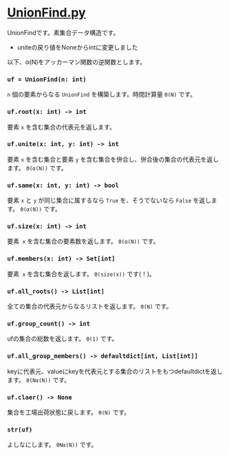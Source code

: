 # [UnionFind.py](https://github.com/titanium-22/Library_py/blob/main/DataStructures/UnionFind/UnionFind.py)
UnionFindです。素集合データ構造です。 

- uniteの戻り値をNoneからintに変更しました

以下、α(N)をアッカーマン関数の逆関数とします。  

### `uf = UnionFind(n: int)`
`n` 個の要素からなる `UnionFind` を構築します。時間計算量 `Θ(N)` です。

### `uf.root(x: int) -> int`
要素 `x` を含む集合の代表元を返します。

### `uf.unite(x: int, y: int) -> int`
要素 `x` を含む集合と要素 `y` を含む集合を併合し、併合後の集合の代表元を返します。 `Θ(α(N))` です。

### `uf.same(x: int, y: int) -> bool`
要素 `x` と `y` が同じ集合に属するなら `True` を、そうでないなら `False` を返します。 `Θ(α(N))` です。

### `uf.size(x: int) -> int`
要素` x` を含む集合の要素数を返します。 `Θ(α(N))` です。

### `uf.members(x: int) -> Set[int]`
要素` x` を含む集合を返します。 `Θ(size(x))` です(！)。

### `uf.all_roots() -> List[int]`
全ての集合の代表元からなるリストを返します。 `Θ(N)` です。

### `uf.group_count() -> int`
ufの集合の総数を返します。 `Θ(1)` です。

### `uf.all_group_members() -> defaultdict[int, List[int]]`
keyに代表元、valueにkeyを代表元とする集合のリストをもつdefaultdictを返します。 `Θ(Nα(N))` です。

### `uf.claer() -> None`
集合を工場出荷状態に戻します。 `Θ(N)` です。

### `str(uf)`
よしなにします。 `ΘNα(N))` です。

